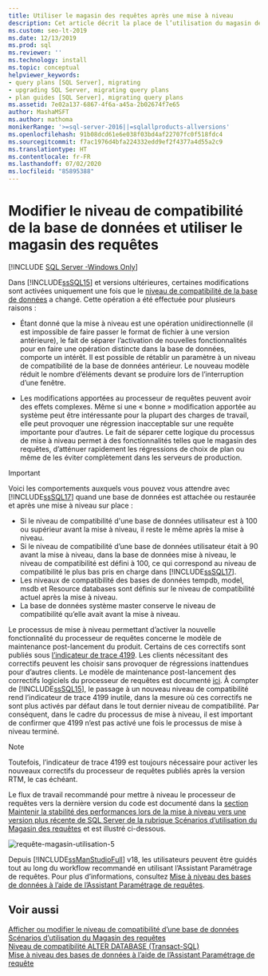 ```yaml
---
title: Utiliser le magasin des requêtes après une mise à niveau
description: Cet article décrit la place de l’utilisation du magasin des requêtes pour établir une ligne de base et modifier le niveau de compatibilité de la base de données dans une mise à niveau SQL Server.
ms.custom: seo-lt-2019
ms.date: 12/13/2019
ms.prod: sql
ms.reviewer: ''
ms.technology: install
ms.topic: conceptual
helpviewer_keywords:
- query plans [SQL Server], migrating
- upgrading SQL Server, migrating query plans
- plan guides [SQL Server], migrating query plans
ms.assetid: 7e02a137-6867-4f6a-a45a-2b02674f7e65
author: MashaMSFT
ms.author: mathoma
monikerRange: '>=sql-server-2016||=sqlallproducts-allversions'
ms.openlocfilehash: 91b08dcd61e6e038f03bd4af22707fc0f518fdc4
ms.sourcegitcommit: f7ac1976d4bfa224332edd9ef2f4377a4d55a2c9
ms.translationtype: HT
ms.contentlocale: fr-FR
ms.lasthandoff: 07/02/2020
ms.locfileid: "85895388"
---
```

# <a name="change-the-database-compatibility-level-and-use-the-query-store"></a>Modifier le niveau de compatibilité de la base de données et utiliser le magasin des requêtes

[!INCLUDE [SQL Server -Windows Only](../../includes/applies-to-version/sql-windows-only.md)]

Dans [!INCLUDE[ssSQL15](../../includes/sssql15-md.md)] et versions ultérieures, certaines modifications sont activées uniquement une fois que le [niveau de compatibilité de la base de données](../../t-sql/statements/alter-database-transact-sql-compatibility-level.md) a changé. Cette opération a été effectuée pour plusieurs raisons :  
  
- Étant donné que la mise à niveau est une opération unidirectionnelle (il est impossible de faire passer le format de fichier à une version antérieure), le fait de séparer l’activation de nouvelles fonctionnalités pour en faire une opération distincte dans la base de données, comporte un intérêt. Il est possible de rétablir un paramètre à un niveau de compatibilité de la base de données antérieur.  Le nouveau modèle réduit le nombre d’éléments devant se produire lors de l’interruption d’une fenêtre.  
  
- Les modifications apportées au processeur de requêtes peuvent avoir des effets complexes. Même si une « bonne » modification apportée au système peut être intéressante pour la plupart des charges de travail, elle peut provoquer une régression inacceptable sur une requête importante pour d’autres. Le fait de séparer cette logique du processus de mise à niveau permet à des fonctionnalités telles que le magasin des requêtes, d’atténuer rapidement les régressions de choix de plan ou même de les éviter complètement dans les serveurs de production.  
  
> [!IMPORTANT]  
> Voici les comportements auxquels vous pouvez vous attendre avec [!INCLUDE[ssSQL17](../../includes/sssql17-md.md)] quand une base de données est attachée ou restaurée et après une mise à niveau sur place :
> - Si le niveau de compatibilité d'une base de données utilisateur est à 100 ou supérieur avant la mise à niveau, il reste le même après la mise à niveau.    
> - Si le niveau de compatibilité d’une base de données utilisateur était à 90 avant la mise à niveau, dans la base de données mise à niveau, le niveau de compatibilité est défini à 100, ce qui correspond au niveau de compatibilité le plus bas pris en charge dans [!INCLUDE[ssSQL17](../../includes/sssql17-md.md)].    
> - Les niveaux de compatibilité des bases de données tempdb, model, msdb et Resource databases sont définis sur le niveau de compatibilité actuel après la mise à niveau.   
> - La base de données système master conserve le niveau de compatibilité qu’elle avait avant la mise à niveau.    
  
Le processus de mise à niveau permettant d’activer la nouvelle fonctionnalité du processeur de requêtes concerne le modèle de maintenance post-lancement du produit.  Certains de ces correctifs sont publiés sous [l’indicateur de trace 4199](../../t-sql/database-console-commands/dbcc-traceon-trace-flags-transact-sql.md#4199).  Les clients nécessitant des correctifs peuvent les choisir sans provoquer de régressions inattendues pour d’autres clients. Le modèle de maintenance post-lancement des correctifs logiciels du processeur de requêtes est documenté [ici](https://support.microsoft.com/kb/974006). À compter de [!INCLUDE[ssSQL15](../../includes/sssql15-md.md)], le passage à un nouveau niveau de compatibilité rend l’indicateur de trace 4199 inutile, dans la mesure où ces correctifs ne sont plus activés par défaut dans le tout dernier niveau de compatibilité. Par conséquent, dans le cadre du processus de mise à niveau, il est important de confirmer que 4199 n’est pas activé une fois le processus de mise à niveau terminé.  

> [!NOTE]
> Toutefois, l’indicateur de trace 4199 est toujours nécessaire pour activer les nouveaux correctifs du processeur de requêtes publiés après la version RTM, le cas échéant.
  
Le flux de travail recommandé pour mettre à niveau le processeur de requêtes vers la dernière version du code est documenté dans la [section Maintenir la stabilité des performances lors de la mise à niveau vers une version plus récente de SQL Server de la rubrique Scénarios d’utilisation du Magasin des requêtes](../../relational-databases/performance/query-store-usage-scenarios.md#CEUpgrade) et est illustré ci-dessous.  
  
![requête-magasin-utilisation-5](../../relational-databases/performance/media/query-store-usage-5.png "requête-magasin-utilisation-5") 

Depuis [!INCLUDE[ssManStudioFull](../../includes/ssmanstudiofull-md.md)] v18, les utilisateurs peuvent être guidés tout au long du workflow recommandé en utilisant l’Assistant Paramétrage de requêtes. Pour plus d’informations, consultez [Mise à niveau des bases de données à l’aide de l’Assistant Paramétrage de requêtes](../../relational-databases/performance/upgrade-dbcompat-using-qta.md).
 
## <a name="see-also"></a>Voir aussi  
[Afficher ou modifier le niveau de compatibilité d’une base de données](../../relational-databases/databases/view-or-change-the-compatibility-level-of-a-database.md)     
[Scénarios d’utilisation du Magasin des requêtes](../../relational-databases/performance/query-store-usage-scenarios.md)     
[Niveau de compatibilité ALTER DATABASE &#40;Transact-SQL&#41;](../../t-sql/statements/alter-database-transact-sql-compatibility-level.md)     
[Mise à niveau des bases de données à l’aide de l’Assistant Paramétrage de requête](../../relational-databases/performance/upgrade-dbcompat-using-qta.md)        
  
